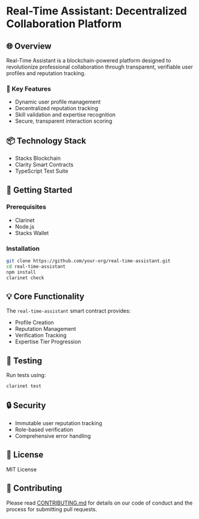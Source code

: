 # Real-Time Assistant: Decentralized Collaboration Platform

## 🌐 Overview

Real-Time Assistant is a blockchain-powered platform designed to revolutionize professional collaboration through transparent, verifiable user profiles and reputation tracking.

### 🚀 Key Features

- Dynamic user profile management
- Decentralized reputation tracking
- Skill validation and expertise recognition
- Secure, transparent interaction scoring

## 📦 Technology Stack

- Stacks Blockchain
- Clarity Smart Contracts
- TypeScript Test Suite

## 🔧 Getting Started

### Prerequisites

- Clarinet
- Node.js
- Stacks Wallet

### Installation

```bash
git clone https://github.com/your-org/real-time-assistant.git
cd real-time-assistant
npm install
clarinet check
```

## 💡 Core Functionality

The `real-time-assistant` smart contract provides:

- Profile Creation
- Reputation Management
- Verification Tracking
- Expertise Tier Progression

## 🧪 Testing

Run tests using:

```bash
clarinet test
```

## 🔒 Security

- Immutable user reputation tracking
- Role-based verification
- Comprehensive error handling

## 📄 License

MIT License

## 🤝 Contributing

Please read [CONTRIBUTING.md](CONTRIBUTING.md) for details on our code of conduct and the process for submitting pull requests.